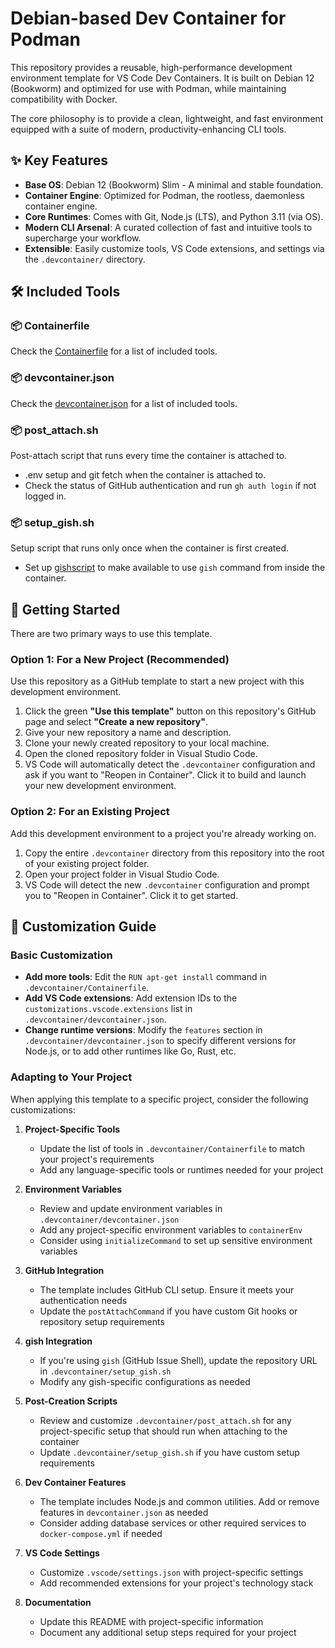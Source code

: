 # Debian-based Dev Container for Podman

This repository provides a reusable, high-performance development environment template for VS Code Dev Containers. It is built on Debian 12 (Bookworm) and optimized for use with Podman, while maintaining compatibility with Docker.

The core philosophy is to provide a clean, lightweight, and fast environment equipped with a suite of modern, productivity-enhancing CLI tools.

## ✨ Key Features

- **Base OS**: Debian 12 (Bookworm) Slim - A minimal and stable foundation.
- **Container Engine**: Optimized for Podman, the rootless, daemonless container engine.
- **Core Runtimes**: Comes with Git, Node.js (LTS), and Python 3.11 (via OS).
- **Modern CLI Arsenal**: A curated collection of fast and intuitive tools to supercharge your workflow.
- **Extensible**: Easily customize tools, VS Code extensions, and settings via the `.devcontainer/` directory.

## 🛠️ Included Tools

### 📦 Containerfile

Check the [Containerfile](.devcontainer/Containerfile) for a list of included tools.

### 📦 devcontainer.json

Check the [devcontainer.json](.devcontainer/devcontainer.json) for a list of included tools.

### 📦 post_attach.sh

Post-attach script that runs every time the container is attached to.
- .env setup and git fetch when the container is attached to.
- Check the status of GitHub authentication and run `gh auth login` if not logged in.

### 📦 setup_gish.sh

Setup script that runs only once when the container is first created.
- Set up [gishscript](https://github.com/KunihiroS/gishscript) to make available to use `gish` command from inside the container.

## 🚀 Getting Started

There are two primary ways to use this template.

### Option 1: For a New Project (Recommended)

Use this repository as a GitHub template to start a new project with this development environment.

1.  Click the green **"Use this template"** button on this repository's GitHub page and select **"Create a new repository"**.
2.  Give your new repository a name and description.
3.  Clone your newly created repository to your local machine.
4.  Open the cloned repository folder in Visual Studio Code.
5.  VS Code will automatically detect the `.devcontainer` configuration and ask if you want to "Reopen in Container". Click it to build and launch your new development environment.

### Option 2: For an Existing Project

Add this development environment to a project you're already working on.

1.  Copy the entire `.devcontainer` directory from this repository into the root of your existing project folder.
2.  Open your project folder in Visual Studio Code.
3.  VS Code will detect the new `.devcontainer` configuration and prompt you to "Reopen in Container". Click it to get started.

## 🔧 Customization Guide

### Basic Customization

- **Add more tools**: Edit the `RUN apt-get install` command in `.devcontainer/Containerfile`.
- **Add VS Code extensions**: Add extension IDs to the `customizations.vscode.extensions` list in `.devcontainer/devcontainer.json`.
- **Change runtime versions**: Modify the `features` section in `.devcontainer/devcontainer.json` to specify different versions for Node.js, or to add other runtimes like Go, Rust, etc.

### Adapting to Your Project

When applying this template to a specific project, consider the following customizations:

1. **Project-Specific Tools**
   - Update the list of tools in `.devcontainer/Containerfile` to match your project's requirements
   - Add any language-specific tools or runtimes needed for your project

2. **Environment Variables**
   - Review and update environment variables in `.devcontainer/devcontainer.json`
   - Add any project-specific environment variables to `containerEnv`
   - Consider using `initializeCommand` to set up sensitive environment variables

3. **GitHub Integration**
   - The template includes GitHub CLI setup. Ensure it meets your authentication needs
   - Update the `postAttachCommand` if you have custom Git hooks or repository setup requirements

4. **gish Integration**
   - If you're using `gish` (GitHub Issue Shell), update the repository URL in `.devcontainer/setup_gish.sh`
   - Modify any gish-specific configurations as needed

5. **Post-Creation Scripts**
   - Review and customize `.devcontainer/post_attach.sh` for any project-specific setup that should run when attaching to the container
   - Update `.devcontainer/setup_gish.sh` if you have custom setup requirements

6. **Dev Container Features**
   - The template includes Node.js and common utilities. Add or remove features in `devcontainer.json` as needed
   - Consider adding database services or other required services to `docker-compose.yml` if needed

7. **VS Code Settings**
   - Customize `.vscode/settings.json` with project-specific settings
   - Add recommended extensions for your project's technology stack

8. **Documentation**
   - Update this README with project-specific information
   - Document any additional setup steps required for your project
